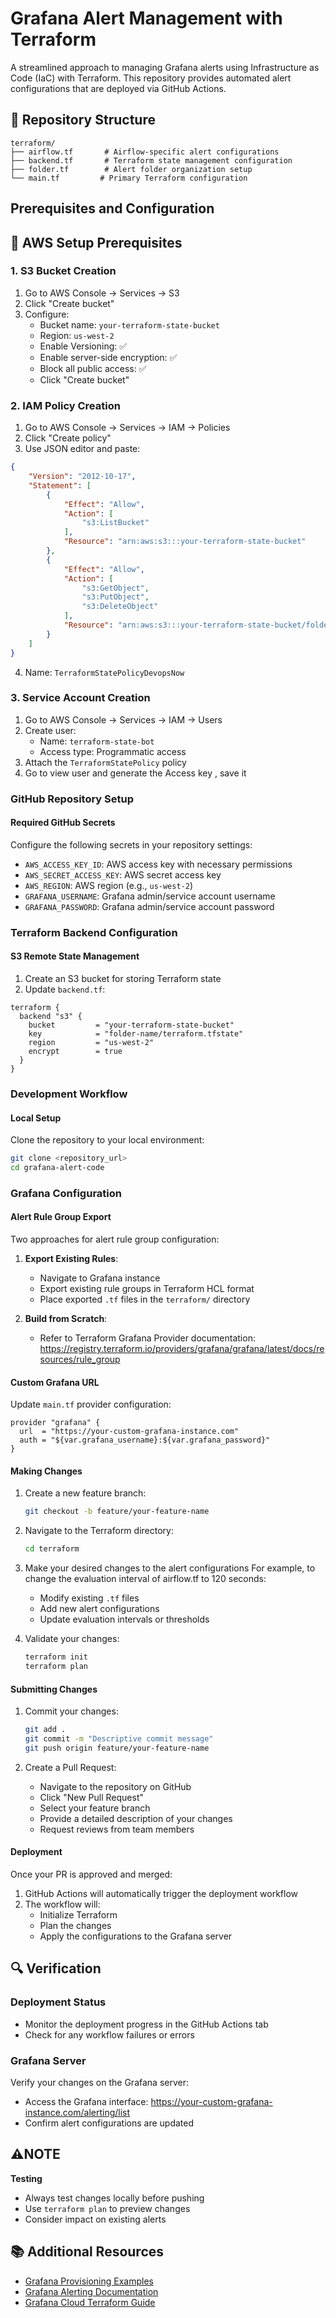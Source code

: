 # Grafana Alert Management with Terraform

A streamlined approach to managing Grafana alerts using Infrastructure as Code (IaC) with Terraform. This repository provides automated alert configurations that are deployed via GitHub Actions.

## 📁 Repository Structure

```
terraform/
├── airflow.tf       # Airflow-specific alert configurations
├── backend.tf       # Terraform state management configuration
├── folder.tf        # Alert folder organization setup 
└── main.tf         # Primary Terraform configuration
```


## Prerequisites and Configuration


## 🔐 AWS Setup Prerequisites

### 1. S3 Bucket Creation
1. Go to AWS Console → Services → S3
2. Click "Create bucket"
3. Configure:
   - Bucket name: `your-terraform-state-bucket`
   - Region: `us-west-2`
   - Enable Versioning: ✅
   - Enable server-side encryption: ✅
   - Block all public access: ✅
   - Click "Create bucket"

### 2. IAM Policy Creation
1. Go to AWS Console → Services → IAM → Policies
2. Click "Create policy"
3. Use JSON editor and paste:
```json
{
    "Version": "2012-10-17",
    "Statement": [
        {
            "Effect": "Allow",
            "Action": [
                "s3:ListBucket"
            ],
            "Resource": "arn:aws:s3:::your-terraform-state-bucket"
        },
        {
            "Effect": "Allow",
            "Action": [
                "s3:GetObject",
                "s3:PutObject",
                "s3:DeleteObject"
            ],
            "Resource": "arn:aws:s3:::your-terraform-state-bucket/folder-name/terraform.tfstate"
        }
    ]
}
```
4. Name: `TerraformStatePolicyDevopsNow`

### 3. Service Account Creation
1. Go to AWS Console → Services → IAM → Users
2. Create user:
   - Name: `terraform-state-bot`
   - Access type: Programmatic access
3. Attach the `TerraformStatePolicy` policy
4. Go to view user and generate the Access key , save it


### GitHub Repository Setup

#### Required GitHub Secrets
Configure the following secrets in your repository settings:
- `AWS_ACCESS_KEY_ID`: AWS access key with necessary permissions
- `AWS_SECRET_ACCESS_KEY`: AWS secret access key
- `AWS_REGION`: AWS region (e.g., `us-west-2`)
- `GRAFANA_USERNAME`: Grafana admin/service account username
- `GRAFANA_PASSWORD`: Grafana admin/service account password

### Terraform Backend Configuration

#### S3 Remote State Management
1. Create an S3 bucket for storing Terraform state
2. Update `backend.tf`:
```hcl
terraform {
  backend "s3" {
    bucket         = "your-terraform-state-bucket"
    key            = "folder-name/terraform.tfstate"
    region         = "us-west-2"
    encrypt        = true
  }
}
```
### Development Workflow

####  Local Setup

Clone the repository to your local environment:
```bash
git clone <repository_url>
cd grafana-alert-code
```

### Grafana Configuration

#### Alert Rule Group Export
Two approaches for alert rule group configuration:

1. **Export Existing Rules**:
   - Navigate to Grafana instance
   - Export existing rule groups in Terraform HCL format
   - Place exported `.tf` files in the `terraform/` directory

2. **Build from Scratch**:
   - Refer to Terraform Grafana Provider documentation:
     https://registry.terraform.io/providers/grafana/grafana/latest/docs/resources/rule_group

#### Custom Grafana URL
Update `main.tf` provider configuration:
```hcl
provider "grafana" {
  url  = "https://your-custom-grafana-instance.com"
  auth = "${var.grafana_username}:${var.grafana_password}"
}
```



####  Making Changes

1. Create a new feature branch:
   ```bash
   git checkout -b feature/your-feature-name
   ```

2. Navigate to the Terraform directory:
   ```bash
   cd terraform
   ```

3. Make your desired changes to the alert configurations
   For example, to change the evaluation interval of airflow.tf to 120 seconds:
   - Modify existing `.tf` files
   - Add new alert configurations
   - Update evaluation intervals or thresholds

4. Validate your changes:
   ```bash
   terraform init
   terraform plan
   ```

####  Submitting Changes

1. Commit your changes:
   ```bash
   git add .
   git commit -m "Descriptive commit message"
   git push origin feature/your-feature-name
   ```

2. Create a Pull Request:
   - Navigate to the repository on GitHub
   - Click "New Pull Request"
   - Select your feature branch
   - Provide a detailed description of your changes
   - Request reviews from team members

#### Deployment

Once your PR is approved and merged:
1. GitHub Actions will automatically trigger the deployment workflow
2. The workflow will:
   - Initialize Terraform
   - Plan the changes
   - Apply the configurations to the Grafana server

## 🔍 Verification

### Deployment Status
- Monitor the deployment progress in the GitHub Actions tab
- Check for any workflow failures or errors

### Grafana Server
Verify your changes on the Grafana server:
- Access the Grafana interface: https://your-custom-grafana-instance.com/alerting/list
- Confirm alert configurations are updated

## ⚠️NOTE

**Testing**
   - Always test changes locally before pushing
   - Use `terraform plan` to preview changes
   - Consider impact on existing alerts

## 📚 Additional Resources

- [Grafana Provisioning Examples](https://github.com/grafana/provisioning-alerting-examples/tree/main/terraform)
- [Grafana Alerting Documentation](https://grafana.com/docs/grafana/latest/alerting/set-up/provision-alerting-resources/terraform-provisioning/)
- [Grafana Cloud Terraform Guide](https://grafana.com/docs/grafana-cloud/developer-resources/infrastructure-as-code/terraform/dashboards-github-action/)
